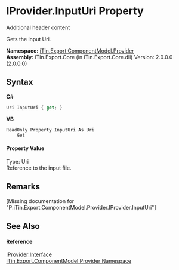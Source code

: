 # IProvider.InputUri Property 
Additional header content 

Gets the input Uri.

**Namespace:**&nbsp;<a href="N_iTin_Export_ComponentModel_Provider">iTin.Export.ComponentModel.Provider</a><br />**Assembly:**&nbsp;iTin.Export.Core (in iTin.Export.Core.dll) Version: 2.0.0.0 (2.0.0.0)

## Syntax

**C#**<br />
``` C#
Uri InputUri { get; }
```

**VB**<br />
``` VB
ReadOnly Property InputUri As Uri
	Get
```


#### Property Value
Type: Uri<br />Reference to the input file.

## Remarks
\[Missing <remarks> documentation for "P:iTin.Export.ComponentModel.Provider.IProvider.InputUri"\]

## See Also


#### Reference
<a href="T_iTin_Export_ComponentModel_Provider_IProvider">IProvider Interface</a><br /><a href="N_iTin_Export_ComponentModel_Provider">iTin.Export.ComponentModel.Provider Namespace</a><br />